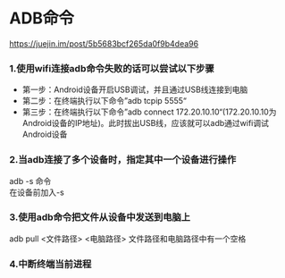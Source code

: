 # ADB命令  
https://juejin.im/post/5b5683bcf265da0f9b4dea96  
### 1.使用wifi连接adb命令失败的话可以尝试以下步骤  
- 第一步：Android设备开启USB调试，并且通过USB线连接到电脑  
- 第二步：在终端执行以下命令”adb tcpip 5555“  
- 第三步：在终端执行以下命令”adb connect 172.20.10.10“(172.20.10.10为Android设备的IP地址)。此时拔出USB线，应该就可以adb通过wifi调试Android设备  
### 2.当adb连接了多个设备时，指定其中一个设备进行操作  
adb -s <serial number> 命令  
在设备前加入-s  
### 3.使用adb命令把文件从设备中发送到电脑上  
adb pull <文件路径> <电脑路径>        文件路径和电脑路径中有一个空格  
### 4.中断终端当前进程  

  
